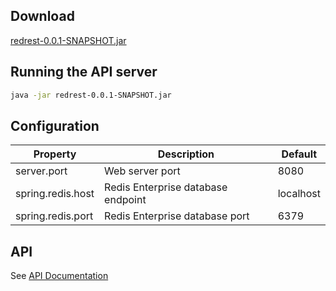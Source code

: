 ## Download

[redrest-0.0.1-SNAPSHOT.jar](redrest-0.0.1-SNAPSHOT.jar)

## Running the API server

```sh
java -jar redrest-0.0.1-SNAPSHOT.jar
```

## Configuration

| Property      | Description           | Default  |
| ------------- |-----------------------| -----|
| server.port | Web server port | 8080 |
| spring.redis.host | Redis Enterprise database endpoint | localhost |
| spring.redis.port | Redis Enterprise database port | 6379 |

## API

See [API Documentation](api/)
